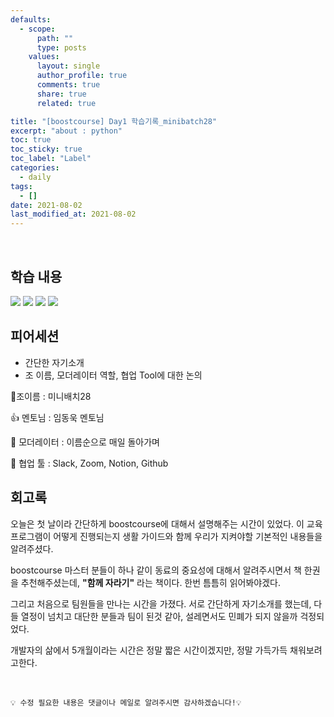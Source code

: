 ```yaml
---
defaults:
  - scope:
      path: ""
      type: posts
    values:
      layout: single
      author_profile: true
      comments: true
      share: true
      related: true

title: "[boostcourse] Day1 학습기록_minibatch28"
excerpt: "about : python"
toc: true
toc_sticky: true
toc_label: "Label"
categories:
  - daily
tags:
  - []
date: 2021-08-02
last_modified_at: 2021-08-02
---
```

<br>

## 학습 내용

 <a href="https://hongsusoo.github.io/ai_math/math_vector"><img src="https://img.shields.io/badge/-vector-red"/></a> <a href="https://hongsusoo.github.io/ai_math/math_matrix"><img src="https://img.shields.io/badge/-matrix-red"/></a> <a href="https://hongsusoo.github.io/ai_dlbasic/dl_gradient_descent(soft)"><img src="https://img.shields.io/badge/-경사하강법1-red"/></a> <a href="https://hongsusoo.github.io/ai_dlbasic/dl_gradient_descent(hard)"><img src="https://img.shields.io/badge/-경사하강법2-red"/></a> 


## 피어세션

- 간단한 자기소개 
- 조 이름, 모더레이터 역할, 협업 Tool에 대한 논의 

🔔조이름 : 미니배치28

👍 멘토님 : 임동욱 멘토님

🤴 모더레이터 : 이름순으로 매일 돌아가며

🥢 협업 툴 : Slack, Zoom, Notion, Github


## 회고록

오늘은 첫 날이라 간단하게 boostcourse에 대해서 설명해주는 시간이 있었다. 이 교육 프로그램이 어떻게 진행되는지 생활 가이드와 함께 우리가 지켜야할 기본적인 내용들을 알려주셨다. 

boostcourse 마스터 분들이 하나 같이 동료의 중요성에 대해서 알려주시면서 책 한권을 추천해주셨는데, **"함께 자라기"** 라는 책이다. 한번 틈틈히 읽어봐야겠다.

그리고 처음으로 팀원들을 만나는 시간을 가졌다. 서로 간단하게 자기소개를 했는데, 다들 열정이 넘치고 대단한 분들과 팀이 된것 같아, 설레면서도 민폐가 되지 않을까 걱정되었다.

개발자의 삶에서 5개월이라는 시간은 정말 짧은 시간이겠지만, 정말 가득가득 채워보려고한다.



<br>

```
💡 수정 필요한 내용은 댓글이나 메일로 알려주시면 감사하겠습니다!💡 
```
